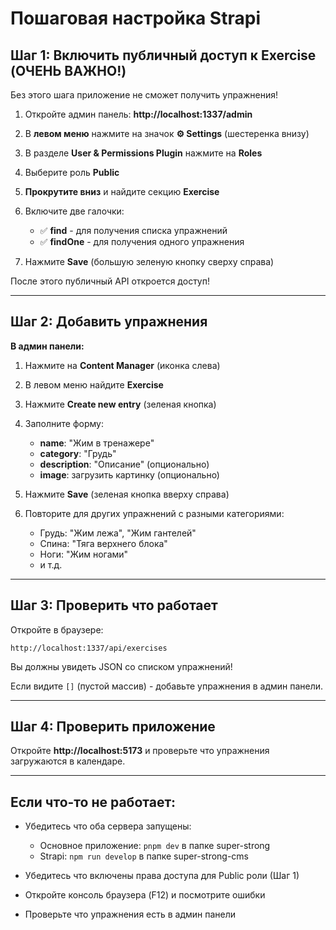 # Пошаговая настройка Strapi

## Шаг 1: Включить публичный доступ к Exercise (ОЧЕНЬ ВАЖНО!)

Без этого шага приложение не сможет получить упражнения!

1. Откройте админ панель: **http://localhost:1337/admin**

2. В **левом меню** нажмите на значок **⚙️ Settings** (шестеренка внизу)

3. В разделе **User & Permissions Plugin** нажмите на **Roles**

4. Выберите роль **Public**

5. **Прокрутите вниз** и найдите секцию **Exercise**

6. Включите две галочки:
   - ✅ **find** - для получения списка упражнений
   - ✅ **findOne** - для получения одного упражнения

7. Нажмите **Save** (большую зеленую кнопку сверху справа)

После этого публичный API откроется доступ!

---

## Шаг 2: Добавить упражнения

**В админ панели:**

1. Нажмите на **Content Manager** (иконка слева)

2. В левом меню найдите **Exercise**

3. Нажмите **Create new entry** (зеленая кнопка)

4. Заполните форму:
   - **name**: "Жим в тренажере"
   - **category**: "Грудь"
   - **description**: "Описание" (опционально)
   - **image**: загрузить картинку (опционально)

5. Нажмите **Save** (зеленая кнопка вверху справа)

6. Повторите для других упражнений с разными категориями:
   - Грудь: "Жим лежа", "Жим гантелей"
   - Спина: "Тяга верхнего блока"
   - Ноги: "Жим ногами"
   - и т.д.

---

## Шаг 3: Проверить что работает

Откройте в браузере:
```
http://localhost:1337/api/exercises
```

Вы должны увидеть JSON со списком упражнений!

Если видите `[]` (пустой массив) - добавьте упражнения в админ панели.

---

## Шаг 4: Проверить приложение

Откройте **http://localhost:5173** и проверьте что упражнения загружаются в календаре.

---

## Если что-то не работает:

- Убедитесь что оба сервера запущены:
  - Основное приложение: `pnpm dev` в папке super-strong
  - Strapi: `npm run develop` в папке super-strong-cms

- Убедитесь что включены права доступа для Public роли (Шаг 1)

- Откройте консоль браузера (F12) и посмотрите ошибки

- Проверьте что упражнения есть в админ панели
